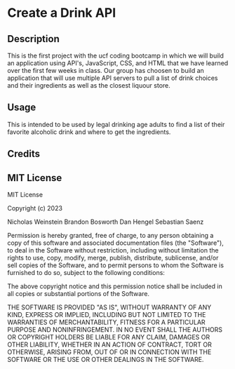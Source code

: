 # Create a Drink API

## Description
This is the first project with the ucf coding bootcamp in which we will build an application using API's, JavaScript, CSS, and HTML that we have learned over the first few weeks in class. Our group has choosen to build an application that will use multiple API servers to pull a list of drink choices and their ingredients as well as the closest liquour store. 

## Usage
This is intended to be used by legal drinking age adults to find a list of their favorite alcoholic drink and where to get the ingredients. 

## Credits

## MIT License

MIT License

Copyright (c) 2023 

Nicholas Weinstein
Brandon Bosworth
Dan Hengel 
Sebastian Saenz


Permission is hereby granted, free of charge, to any person obtaining a copy
of this software and associated documentation files (the "Software"), to deal
in the Software without restriction, including without limitation the rights
to use, copy, modify, merge, publish, distribute, sublicense, and/or sell
copies of the Software, and to permit persons to whom the Software is
furnished to do so, subject to the following conditions:

The above copyright notice and this permission notice shall be included in all
copies or substantial portions of the Software.

THE SOFTWARE IS PROVIDED "AS IS", WITHOUT WARRANTY OF ANY KIND, EXPRESS OR
IMPLIED, INCLUDING BUT NOT LIMITED TO THE WARRANTIES OF MERCHANTABILITY,
FITNESS FOR A PARTICULAR PURPOSE AND NONINFRINGEMENT. IN NO EVENT SHALL THE
AUTHORS OR COPYRIGHT HOLDERS BE LIABLE FOR ANY CLAIM, DAMAGES OR OTHER
LIABILITY, WHETHER IN AN ACTION OF CONTRACT, TORT OR OTHERWISE, ARISING FROM,
OUT OF OR IN CONNECTION WITH THE SOFTWARE OR THE USE OR OTHER DEALINGS IN THE
SOFTWARE.
